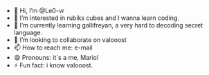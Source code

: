 - 👋 Hi, I’m @Le0-vr
- 👀 I’m interested in rubiks cubes and I wanna learn coding.
- 🌱 I’m currently learning gallifreyan, a very hard to decoding secret language.
- 💞️ I’m looking to collaborate on valooost
- 📫 How to reach me: e-mail
- 😄 Pronouns: it´s a me, Mario!
- ⚡ Fun fact: i know valooost.

<!---
Le0-vr/Le0-vr is a ✨ special ✨ repository because its `README.md` (this file) appears on your GitHub profile.
You can click the Preview link to take a look at your changes.
--->
